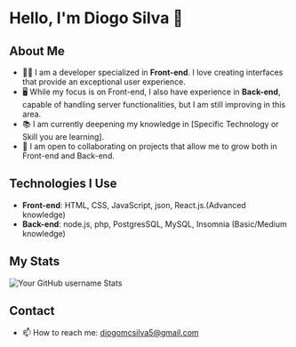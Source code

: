 # Hello, I'm Diogo Silva 👋

## About Me
- 👨‍💻 I am a developer specialized in **Front-end**. I love creating interfaces that provide an exceptional user experience.
- 🖥️ While my focus is on Front-end, I also have experience in **Back-end**, capable of handling server functionalities, but I am still improving in this area.
- 📚 I am currently deepening my knowledge in [Specific Technology or Skill you are learning].
- 🤝 I am open to collaborating on projects that allow me to grow both in Front-end and Back-end.

## Technologies I Use
- **Front-end**: HTML, CSS, JavaScript, json, React.js.(Advanced knowledge)
- **Back-end**: node.js, php, PostgresSQL, MySQL, Insomnia (Basic/Medium knowledge)

## My Stats
![Your GitHub username Stats](https://github-readme-stats.vercel.app/api?username=yourgithubusername&show_icons=true)

## Contact
- 📫 How to reach me: diogomcsilva5@gmail.com

